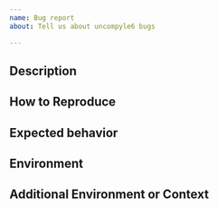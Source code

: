 ```yaml
---
name: Bug report
about: Tell us about uncompyle6 bugs

---
```


<!-- __Note:__ Bugs are not for asking questions about a problem you are trying to solve that involve the use of uncompyle6 along the way, although I may be more tolerent of this if you sponser the project. Also, the unless you are a sponsor of the project, it may take a while, maybe a week or so, before the bug report is noticed, let alone acted upon. To set expectations, some legitimate bugs can take years to fix. Funding the project was added to address the problem that there are lots of people seeking help and reporting bugs, but few people who are willing to provide support on the other side. Have you read https://github.com/rocky/python-uncompyle6/blob/master/HOW-TO-REPORT-A-BUG.md ?


Please remove any of the optional sections if they are not applicable.

Prerequisites

* Make sure the bytecode you have can be disassembled with a
  disassembler and produces valid results.
* Don't put bytecode and corresponding source code on any service that
  requires registration to download.
* When you open a bug report there is no privacy. If the legitimacy of
  the activity is deemed suspicous, I may flag it as suspicious,
  making the issue even more easy to detect.

Bug reports that violate a prerequisite may be discarded.

-->

## Description

<!-- Add a clear and concise description of the bug. -->

## How to Reproduce

<!-- Please show both the *input* you gave and the
output you got in describing how to reproduce the bug:

or give a complete console log with input and output

```console
$ uncompyle6 <command-line-options>
...
$
```

Provide links to the Python bytecode. For example you can create a
gist with the information. If you have the correct source code, you
can add that too.

-->

## Expected behavior

<!-- Add a clear and concise description of what you expected to happen. -->

## Environment

<!-- _This section sometimes is optional but helpful to us._

Please modify for your setup

- Uncompyle6 version: output from  `uncompyle6 --version` or `pip show uncompyle6`
- Python version for the version of Python the byte-compiled the file: `python -c "import sys; print(sys.version)"` where `python` is the correct Cpython or Pypy binary.
- OS and Version: [e.g. Ubuntu bionic]

-->

## Additional Environment or Context

<!-- _This section is optional._

Add any other context about the problem here or special environment setup.

-->
